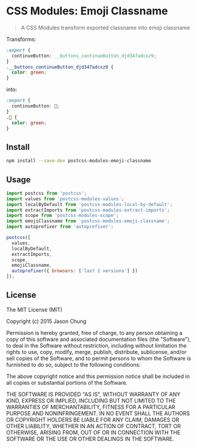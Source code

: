# CSS Modules: Emoji Classname
> A CSS Modules transform exported classname into emoji classname

Transforms:

```css
:export {
  continueButton: __buttons_continueButton_djd347adcxz9;
}
.__buttons_continueButton_djd347adcxz9 {
  color: green;
}
```

into:

```css
:export {
  continueButton: 💎;
}
.💎 {
  color: green;
}
```

## Install
```sh
npm install --save-dev postcss-modules-emoji-classname
```

## Usage
```js
import postcss from 'postcss';
import values from 'postcss-modules-values';
import localByDefault from 'postcss-modules-local-by-default';
import extractImports from 'postcss-modules-extract-imports';
import scope from 'postcss-modules-scope';
import emojiClassname from 'postcss-modules-emoji-classname';
import autoprefixer from 'autoprefixer';

postcss([
  values,
  localByDefault,
  extractImports,
  scope,
  emojiClassname,
  autoprefixer({ browsers: ['last 2 versions'] })
]);

```

## License
The MIT License (MIT)

Copyright (c) 2015 Jason Chung

Permission is hereby granted, free of charge, to any person obtaining a copy of this software and associated documentation files (the "Software"), to deal in the Software without restriction, including without limitation the rights to use, copy, modify, merge, publish, distribute, sublicense, and/or sell copies of the Software, and to permit persons to whom the Software is furnished to do so, subject to the following conditions:

The above copyright notice and this permission notice shall be included in all copies or substantial portions of the Software.

THE SOFTWARE IS PROVIDED "AS IS", WITHOUT WARRANTY OF ANY KIND, EXPRESS OR IMPLIED, INCLUDING BUT NOT LIMITED TO THE WARRANTIES OF MERCHANTABILITY, FITNESS FOR A PARTICULAR PURPOSE AND NONINFRINGEMENT. IN NO EVENT SHALL THE AUTHORS OR COPYRIGHT HOLDERS BE LIABLE FOR ANY CLAIM, DAMAGES OR OTHER LIABILITY, WHETHER IN AN ACTION OF CONTRACT, TORT OR OTHERWISE, ARISING FROM, OUT OF OR IN CONNECTION WITH THE SOFTWARE OR THE USE OR OTHER DEALINGS IN THE SOFTWARE.
